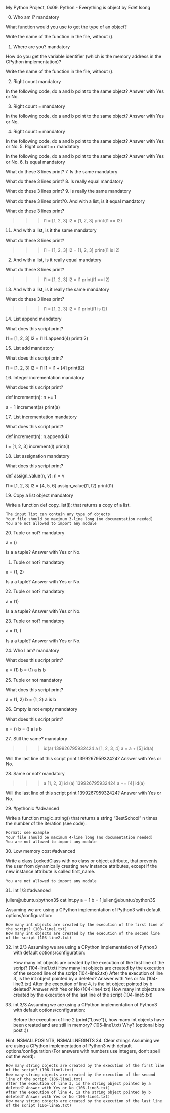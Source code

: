 My Python Project, 0x09. Python - Everything is object by Edet Isong

0. Who am I?
mandatory

What function would you use to get the type of an object?

Write the name of the function in the file, without ().

1. Where are you?
mandatory

How do you get the variable identifier (which is the memory address in the CPython implementation)?

Write the name of the function in the file, without ().

2. Right count
mandatory

In the following code, do a and b point to the same object? Answer with Yes or No.

3. Right count =
mandatory

In the following code, do a and b point to the same object? Answer with Yes or No.

4. Right count =
mandatory

In the following code, do a and b point to the same object? Answer with Yes or No.
5. Right count =+
mandatory

In the following code, do a and b point to the same object? Answer with Yes or No.
6. Is equal
mandatory

What do these 3 lines print?
7. Is the same
mandatory

What do these 3 lines print?
8. Is really equal
mandatory

What do these 3 lines print?
9. Is really the same
mandatory

What do these 3 lines print?0. And with a list, is it equal
mandatory

What do these 3 lines print?

>>> l1 = [1, 2, 3]
>>> l2 = [1, 2, 3] 
>>> print(l1 == l2)


11. And with a list, is it the same
mandatory

What do these 3 lines print?

>>> l1 = [1, 2, 3]
>>> l2 = [1, 2, 3] 
>>> print(l1 is l2)

2. And with a list, is it really equal
mandatory

What do these 3 lines print?

>>> l1 = [1, 2, 3]
>>> l2 = l1
>>> print(l1 == l2)


13. And with a list, is it really the same
mandatory

What do these 3 lines print?

>>> l1 = [1, 2, 3]
>>> l2 = l1
>>> print(l1 is l2)


14. List append
mandatory

What does this script print?

l1 = [1, 2, 3]
l2 = l1
l1.append(4)
print(l2)


15. List add
mandatory

What does this script print?

l1 = [1, 2, 3]
l2 = l1
l1 = l1 + [4]
print(l2)


16. Integer incrementation
mandatory

What does this script print?

def increment(n):
    n += 1

a = 1
increment(a)
print(a)


17. List incrementation
mandatory

What does this script print?

def increment(n):
    n.append(4)

l = [1, 2, 3]
increment(l)
print(l)


18. List assignation
mandatory

What does this script print?

def assign_value(n, v):
    n = v

l1 = [1, 2, 3]
l2 = [4, 5, 6]
assign_value(l1, l2)
print(l1)


19. Copy a list object
mandatory

Write a function def copy_list(l): that returns a copy of a list.

    The input list can contain any type of objects
    Your file should be maximum 3-line long (no documentation needed)
    You are not allowed to import any module

20. Tuple or not?
mandatory

a = ()

Is a a tuple? Answer with Yes or No.
1. Tuple or not?
mandatory

a = (1, 2)

Is a a tuple? Answer with Yes or No.

22. Tuple or not?
mandatory

a = (1)

Is a a tuple? Answer with Yes or No.

23. Tuple or not?
mandatory

a = (1, )

Is a a tuple? Answer with Yes or No.

24. Who I am?
mandatory

What does this script print?

a = (1)
b = (1)
a is b


25. Tuple or not
mandatory

What does this script print?

a = (1, 2)
b = (1, 2)
a is b


26. Empty is not empty
mandatory

What does this script print?

a = ()
b = ()
a is b


27. Still the same?
mandatory

>>> id(a)
139926795932424
>>> a
[1, 2, 3, 4]
>>> a = a + [5]
>>> id(a)

Will the last line of this script print 139926795932424? Answer with Yes or No.

28. Same or not?
mandatory

>>> a
[1, 2, 3]
>>> id (a)
139926795932424
>>> a += [4]
>>> id(a)

Will the last line of this script print 139926795932424? Answer with Yes or No.

29. #pythonic
#advanced

Write a function magic_string() that returns a string “BestSchool” n times the number of the iteration (see code):

    Format: see example
    Your file should be maximum 4-line long (no documentation needed)
    You are not allowed to import any module

30. Low memory cost
#advanced

Write a class LockedClass with no class or object attribute, that prevents the user from dynamically creating new instance attributes, except if the new instance attribute is called first_name.

    You are not allowed to import any module

31. int 1/3
#advanced

julien@ubuntu:/python3$ cat int.py 
a = 1
b = 1
julien@ubuntu:/python3$ 

Assuming we are using a CPython implementation of Python3 with default options/configuration:

    How many int objects are created by the execution of the first line of the script? (103-line1.txt)
    How many int objects are created by the execution of the second line of the script (103-line2.txt)

32. int 2/3 Assuming we are using a CPython implementation of Python3 with default options/configuration:

    How many int objects are created by the execution of the first line of the script? (104-line1.txt)
    How many int objects are created by the execution of the second line of the script (104-line2.txt)
    After the execution of line 3, is the int object pointed by a deleted? Answer with Yes or No (104-line3.txt)
    After the execution of line 4, is the int object pointed by b deleted? Answer with Yes or No (104-line4.txt)
    How many int objects are created by the execution of the last line of the script (104-line5.txt)
33. int 3/3 Assuming we are using a CPython implementation of Python3 with default options/configuration:

    Before the execution of line 2 (print("Love")), how many int objects have been created and are still in memory? (105-line1.txt)
    Why? (optional blog post :))

Hint: NSMALLPOSINTS, NSMALLNEGINTS
34. Clear strings Assuming we are using a CPython implementation of Python3 with default options/configuration (For answers with numbers use integers, don’t spell out the word):

    How many string objects are created by the execution of the first line of the script? (106-line1.txt)
    How many string objects are created by the execution of the second line of the script (106-line2.txt)
    After the execution of line 3, is the string object pointed by a deleted? Answer with Yes or No (106-line3.txt)
    After the execution of line 4, is the string object pointed by b deleted? Answer with Yes or No (106-line4.txt)
    How many string objects are created by the execution of the last line of the script (106-line5.txt)

